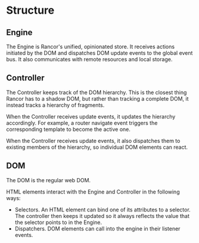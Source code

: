 # Structure

## Engine

The Engine is Rancor's unified, opinionated store. It receives actions initiated by the DOM
and dispatches DOM update events to the global event bus. It also communicates with remote resources
and local storage.

## Controller

The Controller keeps track of the DOM hierarchy. This is the closest thing Rancor has to a shadow DOM,
but rather than tracking a complete DOM, it instead tracks a hierarchy of fragments.

When the Controller receives update events, it updates the hierarchy accordingly. For example, a router
navigate event triggers the corresponding template to become the active one.

When the Controller receives update events, it also dispatches them to existing members of the hierarchy,
so individual DOM elements can react.

## DOM

The DOM is the regular web DOM.

HTML elements interact with the Engine and Controller in the following ways:

- Selectors. An HTML element can bind one of its attributes to a selector. The controller then keeps it
  updated so it always reflects the value that the selector points to in the Engine.
- Dispatchers. DOM elements can call into the engine in their listener events.
